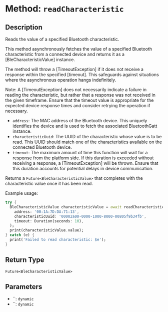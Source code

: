 # Method: `readCharacteristic`

## Description

Reads the value of a specified Bluetooth characteristic.

 This method asynchronously fetches the value of a specified Bluetooth characteristic from a connected device
 and returns it as a [BleCharacteristicValue] instance.

 The method will throw a [TimeoutException] if it does not receive a response within the specified [timeout].
 This safeguards against situations where the asynchronous operation hangs indefinitely.

 Note: A [TimeoutException] does not necessarily indicate a failure in reading the characteristic, but rather
 that a response was not received in the given timeframe. Ensure that the timeout value is appropriate for the
 expected device response times and consider retrying the operation if necessary.

 - `address`: The MAC address of the Bluetooth device. This uniquely identifies
   the device and is used to fetch the associated BluetoothGatt instance.
 - `characteristicUuid`: The UUID of the characteristic whose value is to be read.
   This UUID should match one of the characteristics available on the connected
   Bluetooth device.
 - `timeout`: The maximum amount of time this function will wait for a response from
   the platform side. If this duration is exceeded without receiving a response,
   a [TimeoutException] will be thrown. Ensure that this duration accounts for
   potential delays in device communication.

 Returns a `Future<BleCharacteristicValue>` that completes with the characteristic value once it has been read.

 Example usage:
 ```dart
 try {
   BleCharacteristicValue characteristicValue = await readCharacteristic(
     address: '00:1A:7D:DA:71:13',
     characteristicUuid: '00002a00-0000-1000-8000-00805f9b34fb',
     timeout: Duration(seconds: 10),
   );
   print(characteristicValue.value);
 } catch (e) {
   print('Failed to read characteristic: $e');
 }
 ```

## Return Type
`Future<BleCharacteristicValue>`

## Parameters

- ``: `dynamic`
- ``: `dynamic`
